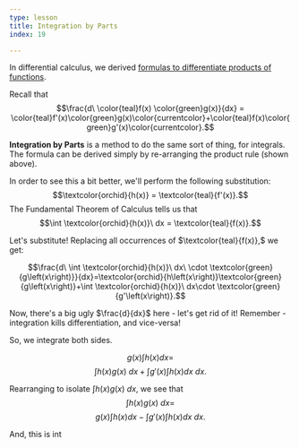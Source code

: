 ```yaml
---
type: lesson
title: Integration by Parts
index: 19

---
```


In differential calculus, we derived [formulas to differentiate products of functions](/learn/calculus/differential/methods).

Recall that $$\frac{d\ \color{teal}f(x) \color{green}g(x)}{dx} = \color{teal}f'(x)\color{green}g(x)\color{currentcolor}+\color{teal}f(x)\color{green}g'(x)\color{currentcolor}.$$

**Integration by Parts** is a method to do the same sort of thing, for integrals. The formula can be derived simply by re-arranging the product rule (shown above).

In order to see this a bit better, we'll perform the following substitution: $$\textcolor{orchid}{h(x)} = \textcolor{teal}{f'(x)}.$$ The Fundamental Theorem of Calculus tells us that $$\int \textcolor{orchid}{h(x)}\ dx = \textcolor{teal}{f(x)}.$$

Let's substitute! Replacing all occurrences of $\textcolor{teal}{f(x)},$ we get: 

$$\frac{d\ \int \textcolor{orchid}{h(x)}\ dx\ \cdot \textcolor{green}{g\left(x\right)}}{dx}=\textcolor{orchid}{h\left(x\right)}\textcolor{green}{g\left(x\right)}+\int \textcolor{orchid}{h(x)}\ dx\cdot \textcolor{green}{g'\left(x\right)}.$$

Now, there's a big ugly $\frac{d}{dx}$ here - let's get rid of it! Remember - integration kills differentiation, and vice-versa!

So, we integrate both sides.


$$g\left(x\right) \int h\left(x\right)dx=$$ $$\int h\left(x\right)g\left(x\right)\ dx+ \int g'\left(x\right) \int h\left(x\right)dx \ dx.$$

Rearranging to isolate $\int h\left(x\right)g\left(x\right)\ dx$, we see that
$$\int h\left(x\right)g\left(x\right)\ dx =$$ $$g\left(x\right) \int h\left(x\right)dx - \int g'\left(x\right) \int h\left(x\right)dx \ dx.$$ 


And, this is int
<!--stackedit_data:
eyJoaXN0b3J5IjpbMTQ2ODY0MjU0NCwtMTU1MTMyMzA0NSw5OT
M1NjA3NDMsLTI3MDQyMzE4NiwxOTExNTYyODM0LDE0NzU0NzA5
MTIsLTcwOTQyMTE2Ml19
-->